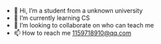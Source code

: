 - 👋 Hi, I’m a student from a unknown university
- 🌱 I’m currently learning CS
- 💞️ I’m looking to collaborate on who can teach me
- 📫 How to reach me 1159718910@qq.com

<!---
cprogrammerss/cprogrammerss is a ✨ special ✨ repository because its `README.md` (this file) appears on your GitHub profile.
You can click the Preview link to take a look at your changes.
--->
